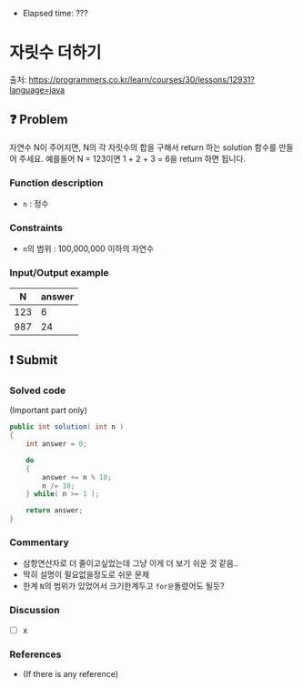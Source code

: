 - Elapsed time: ???

# 자릿수 더하기
출처: https://programmers.co.kr/learn/courses/30/lessons/12931?language=java

## :question: Problem
자연수 N이 주어지면, N의 각 자릿수의 합을 구해서 return 하는 solution 함수를 만들어 주세요.
예를들어 N = 123이면 1 + 2 + 3 = 6을 return 하면 됩니다.

### Function description
- `n` : 정수

### Constraints
- `n`의 범위 : 100,000,000 이하의 자연수

### Input/Output example
| N   | answer |
| --- | ------ |
| 123 | 6      |
| 987 | 24     |

## :exclamation: Submit
### Solved code
(Important part only)
``` java
public int solution( int n )
{
    int answer = 0;

    do
    {
        answer += n % 10;
        n /= 10;
    } while( n >= 1 );

    return answer;
}
```

### Commentary
- 삼항연산자로 더 줄이고싶었는데 그냥 이게 더 보기 쉬운 것 같음..
- 딱히 설명이 필요없을정도로 쉬운 문제
- 한계 `N`의 범위가 있었어서 크기한계두고 `for문`돌렸어도 될듯?

### Discussion
- [ ] x

### References
- (If there is any reference)
